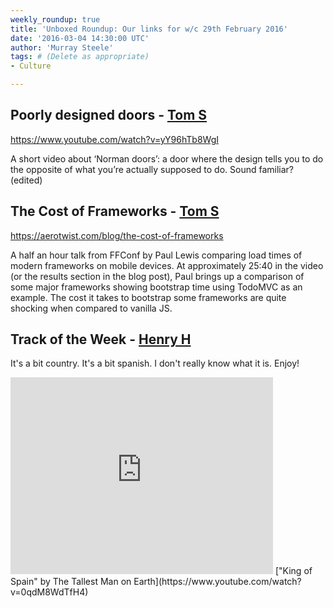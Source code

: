 ```yaml
---
weekly_roundup: true
title: 'Unboxed Roundup: Our links for w/c 29th February 2016'
date: '2016-03-04 14:30:00 UTC'
author: 'Murray Steele'
tags: # (Delete as appropriate)
- Culture

---
```


## Poorly designed doors - [Tom S](/people#tom-sabin)

https://www.youtube.com/watch?v=yY96hTb8WgI

A short video about ‘Norman doors’: a door where the design tells you to do the opposite of what you’re actually supposed to do. Sound familiar? (edited)

## The Cost of Frameworks - [Tom S](/people#tom-sabin)

https://aerotwist.com/blog/the-cost-of-frameworks

A half an hour talk from FFConf by Paul Lewis comparing load times of modern frameworks on mobile devices. At approximately 25:40 in the video (or the results section in the blog post), Paul brings up a comparison of some major frameworks showing bootstrap time using TodoMVC as an example. The cost it takes to bootstrap some frameworks are quite shocking when compared to vanilla JS.

## Track of the Week - [Henry H](/people#henry-turner)

It's a bit country. It's a bit spanish. I don't really know what it is. Enjoy!

<iframe width="420" height="315" src="https://www.youtube.com/embed/0qdM8WdTfH4" frameborder="0" allowfullscreen></iframe>
["King of Spain" by The Tallest Man on Earth](https://www.youtube.com/watch?v=0qdM8WdTfH4)
